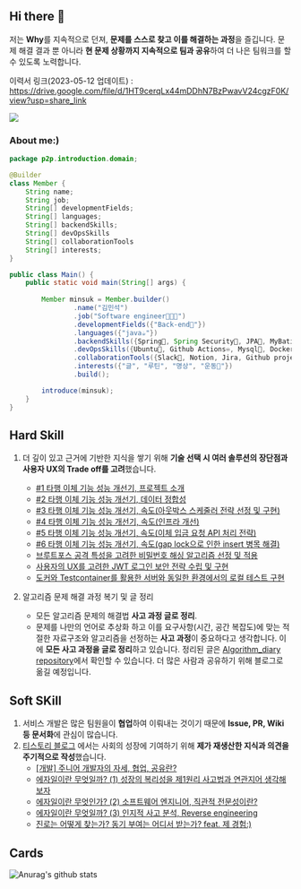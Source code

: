## Hi there 👋

 저는 **Why**를 지속적으로 던져, **문제를 스스로 찾고 이를 해결하는 과정**을 즐깁니다. 문제 해결 결과 뿐 아니라 **현 문제 상황까지 지속적으로 팀과 공유**하여 더 나은 팀워크를 할 수 있도록 노력합니다.
 
 이력서 링크(2023-05-12 업데이트) : https://drive.google.com/file/d/1HT9cerqLx44mDDhN7BzPwavV24cgzF0K/view?usp=share_link
 
 <a href="https://ujkim-game.tistory.com/"><img src="https://img.shields.io/badge/ Tech blog-000000?style=flat-square&logo=Tistory&logoColor=FFFFFF"/></a>
 
### **About me:)**

``` java
package p2p.introduction.domain;

@Builder
class Member {
    String name;
    String job;
    String[] developmentFields;
    String[] languages;
    String[] backendSkills;
    String[] devOpsSkills
    String[] collaborationTools
    String[] interests;
}

public class Main() {
    public static void main(String[] args) {
    
        Member minsuk = Member.builder()
                .name("김민석")
                .job("Software engineer🧑🏽‍💻")
                .developmentFields({"Back-end🔭"})
                .languages({"java☕"})
                .backendSkills({Spring🌱, Spring Security🔐, JPA🔧, MyBatis🦤, Junit55️⃣, Mockito🍸, Gradle🐘})
                .devOpsSkills({Ubuntu🐺, Github Actions♾️, Mysql🐬, Docker🐋 AWS EC2☁️, S3, CodeDeploy, SecretsManager})
                .collaborationTools({Slack📑, Notion, Jira, Github project, Git, Intellij})
                .interests({"글", "루틴", "명상", "운동👯"})
                .build();

        introduce(minsuk);
    }
}
```

## Hard Skill
 1. 더 깊이 있고 근거에 기반한 지식을 쌓기 위해 **기술 선택 시 여러 솔루션의 장단점과 사용자 UX의 Trade off를 고려**했습니다. 
     - [#1 타행 이체 기능 성능 개선기, 프로젝트 소개](https://ujkim-game.tistory.com/90)
     - [#2 타행 이체 기능 성능 개선기, 데이터 정합성](https://ujkim-game.tistory.com/91)
     - [#3 타행 이체 기능 성능 개선기, 속도(아웃박스 스케줄러 전략 선정 및 구현)](https://ujkim-game.tistory.com/92)
     - [#4 타행 이체 기능 성능 개선기, 속도(인프라 개선)](https://ujkim-game.tistory.com/93)
     - [#5 타행 이체 기능 성능 개선기, 속도(이체 입금 요청 API 처리 전략)](https://ujkim-game.tistory.com/94)
     - [#6 타행 이체 기능 성능 개선기, 속도(gap lock으로 인한 insert 병목 해결)](https://ujkim-game.tistory.com/96)
     - [브루트포스 공격 특성을 고려한 비밀번호 해싱 알고리즘 선정 및 적용](https://ujkim-game.tistory.com/67)
     - [사용자의 UX를 고려한 JWT 로그인 보안 전략 수립 및 구현](https://ujkim-game.tistory.com/74)
     - [도커와 Testcontainer를 활용한 서버와 동일한 환경에서의 로컬 테스트 구현](https://ujkim-game.tistory.com/81)
     

 2. 알고리즘 문제 해결 과정 복기 및 글 정리
     - 모든 알고리즘 문제의 해결법 **사고 과정 글로 정리**.
     - 문제를 나만의 언어로 추상화 하고 이를 요구사항(시간, 공간 복잡도)에 맞는 적절한 자료구조와 알고리즘을 선정하는 **사고 과정**이 중요하다고 생각합니다. 이에 **모든 사고 과정을 글로 정리**하고 있습니다. 정리된 글은 [Algorithm_diary repository](https://github.com/michaelkimm/Algorithm_diary)에서 확인할 수 있습니다. 더 많은 사람과 공유하기 위해 블로그로 옮길 예정입니다.
 
 
## Soft SKill
 1. 서비스 개발은 많은 팀원을이 **협업**하여 이뤄내는 것이기 때문에 **Issue, PR, Wiki 등 문서화**에 관심이 많습니다.
 2. [티스토리 블로그](https://ujkim-game.tistory.com/) 에서는 사회의 성장에 기여하기 위해 **제가 재생산한 지식과 의견을 주기적으로 작성**했습니다.
    - [[개발] 주니어 개발자의 자세, 협업, 공유란?](https://ujkim-game.tistory.com/89) 
    - [에자일이란 무엇일까? (1) 성장의 복리성을 제1원리 사고법과 연관지어 생각해보자](https://ujkim-game.tistory.com/76)
    - [에자일이란 무엇인가? (2) 소프트웨어 엔지니어, 직관적 전문성이란?](https://ujkim-game.tistory.com/78)
    - [에자일이란 무엇일까? (3) 인지적 사고 분석, Reverse engineering](https://ujkim-game.tistory.com/79)
    - [진로는 어떻게 찾는가? 동기 부여는 어디서 받는가? feat. 제 경험:)](https://ujkim-game.tistory.com/77)

## Cards
![Anurag's github stats](https://github-readme-stats.vercel.app/api?username=michaelkimm&show_icons=true&theme=tokyonight)



<!--
**michaelkimm/michaelkimm** is a ✨ _special_ ✨ repository because its `README.md` (this file) appears on your GitHub profile.

Here are some ideas to get you started:

- 🔭 I’m currently working on ...
- 🌱 I’m currently learning ...
- 👯 I’m looking to collaborate on ...
- 🤔 I’m looking for help with ...
- 💬 Ask me about ...
- 📫 How to reach me: ...
- 😄 Pronouns: ...
- ⚡ Fun fact: ...
-->
